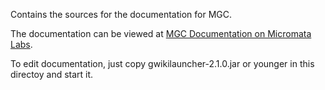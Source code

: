 
Contains the sources for the documentation for MGC.

The documentation can be viewed at [MGC Documentation on Micromata Labs](https://labs.micromata.de/mgc/).

To edit documentation, just copy gwikilauncher-2.1.0.jar or younger in this directoy and start it.

